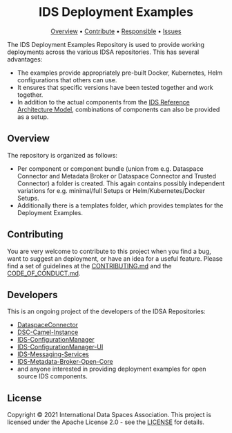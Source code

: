 <h1 align="center">
      IDS Deployment Examples
  <br>
</h1>


<p align="center">
  <a href="#Overview">Overview</a> •
  <a href="#contributing">Contribute</a> •
  <a href="#developers">Responsible</a> •
  <a href="https://github.com/International-Data-Spaces-Association/IDS-Deployment-Examples/issues">Issues</a>
</p>

The IDS Deployment Examples Repository is used to provide working deployments across the various IDSA repositories. This has several advantages:
* The examples provide appropriately pre-built Docker, Kubernetes, Helm configurations that others can use.
* It ensures that specific versions have been tested together and work together.
* In addition to the actual components from the [IDS Reference Architecture Model](https://www.internationaldataspaces.org/wp-content/uploads/2019/03/IDS-Reference-Architecture-Model-3.0.pdf), combinations of components can also be provided as a setup.

## Overview

The repository is organized as follows: 
* Per component or component bundle (union from e.g. Dataspace Connector and Metadata Broker or Dataspace Connector and Trusted Connector) a folder is created. This again contains possibly independent variations for e.g. minimal/full Setups or Helm/Kubernetes/Docker Setups.
* Additionally there is a templates folder, which provides templates for the Deployment Examples.


## Contributing

You are very welcome to contribute to this project when you find a bug, want to suggest an
deployment, or have an idea for a useful feature. Please find a set of guidelines at the
[CONTRIBUTING.md](CONTRIBUTING.md) and the [CODE_OF_CONDUCT.md](CODE_OF_CONDUCT.md).

## Developers

This is an ongoing project of the developers of the IDSA Repositories:
* [DataspaceConnector](https://github.com/International-Data-Spaces-Association/DataspaceConnector)
* [DSC-Camel-Instance](https://github.com/International-Data-Spaces-Association/DSC-Camel-Instance)
* [IDS-ConfigurationManager](https://github.com/International-Data-Spaces-Association/IDS-ConfigurationManager)
* [IDS-ConfigurationManager-UI](https://github.com/International-Data-Spaces-Association/IDS-ConfigurationManager-UI)
* [IDS-Messaging-Services](https://github.com/International-Data-Spaces-Association/IDS-Messaging-Services)
* [IDS-Metadata-Broker-Open-Core](https://github.com/International-Data-Spaces-Association/metadata-broker-open-core)
* and anyone interested in providing deployment examples for open source IDS components.

## License

Copyright © 2021 International Data Spaces Association. This project is licensed under the Apache License 2.0 - see the [LICENSE](LICENSE) for details.
